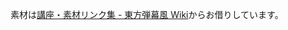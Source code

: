 素材は[講座・素材リンク集 - 東方弾幕風 Wiki](http://www.danmakufu.net/?%E5%88%B6%E4%BD%9C%2F%E3%83%AA%E3%83%B3%E3%82%AF#u06f5c45)からお借りしています。